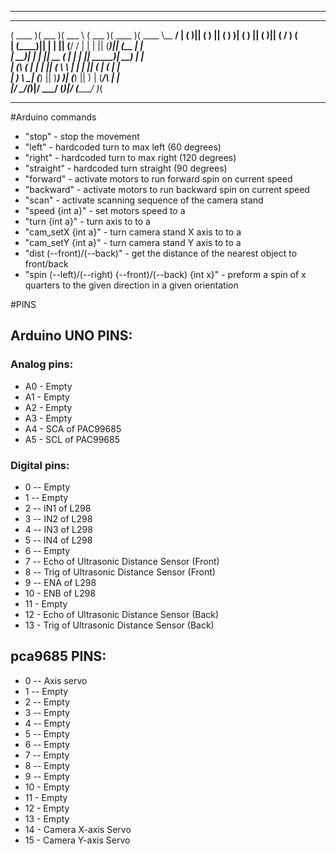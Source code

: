 ***************************************************************
 _______  _______  ______   _______  _______  _______ _________
(  ____ )(  ___  )(  ___ \ (  ___  )(  ____ )(  ____ \\__   __/
| (    )|| (   ) || (   ) )| (   ) || (    )|| (    \/   ) (   
| (____)|| |   | || (__/ / | |   | || (____)|| (__       | |   
|     __)| |   | ||  __ (  | |   | ||  _____)|  __)      | |   
| (\ (   | |   | || (  \ \ | |   | || (      | (         | |   
| ) \ \__| (___) || )___) )| (___) || )      | (____/\   | |   
|/   \__/(_______)|/ \___/ (_______)|/       (_______/   )_(   
                                                               
***************************************************************
#Arduino commands

* "stop" - stop the movement
* "left" - hardcoded turn to max left (60 degrees)
* "right" - hardcoded turn to max right (120 degrees)
* "straight" - hardcoded turn straight (90 degrees)
* "forward" - activate motors to run forward spin on current speed
* "backward" - activate motors to run backward spin on current speed
* "scan" - activate scanning sequence of the camera stand
* "speed {int a}" - set motors speed to a
* "turn {int a}" - turn axis to to a
* "cam_setX {int a}" - turn camera stand X axis to to a
* "cam_setY {int a}" - turn camera stand Y axis to to a
* "dist (--front)/(--back)" - get the distance of the nearest object to front/back
* "spin (--left)/(--right) (--front)/(--back) {int x}" - preform a spin of x quarters to the given direction in a given orientation 

#PINS

## Arduino UNO PINS:

###  Analog pins:

* A0 - Empty
* A1 - Empty
* A2 - Empty
* A3 - Empty
* A4 - SCA of PAC99685
* A5 - SCL of PAC99685


### Digital pins:

* 0 -- Empty
* 1 -- Empty
* 2 -- IN1 of L298
* 3 -- IN2 of L298
* 4 -- IN3 of L298
* 5 -- IN4 of L298
* 6 -- Empty
* 7 -- Echo of Ultrasonic Distance Sensor (Front)
* 8 -- Trig of Ultrasonic Distance Sensor (Front) 
* 9 -- ENA of L298
* 10 - ENB of L298
* 11 - Empty
* 12 - Echo of Ultrasonic Distance Sensor (Back)
* 13 - Trig of Ultrasonic Distance Sensor (Back)

## pca9685 PINS:

* 0 -- Axis servo
* 1 -- Empty 
* 2 -- Empty 
* 3 -- Empty 
* 4 -- Empty 
* 5 -- Empty 
* 6 -- Empty 
* 7 -- Empty 
* 8 -- Empty 
* 9 -- Empty 
* 10 - Empty 
* 11 - Empty 
* 12 - Empty 
* 13 - Empty 
* 14 - Camera X-axis Servo
* 15 - Camera Y-axis Servo 